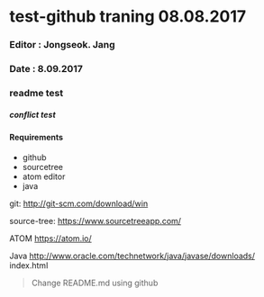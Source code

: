 # test-github traning 08.08.2017
### Editor : Jongseok. Jang

### Date : 8.09.2017
### readme test

##### conflict test

#### Requirements
- github
- sourcetree
- atom editor
- java

git:
http://git-scm.com/download/win


source-tree:
https://www.sourcetreeapp.com/

ATOM
https://atom.io/

Java
http://www.oracle.com/technetwork/java/javase/downloads/
index.html



> Change README.md using github
